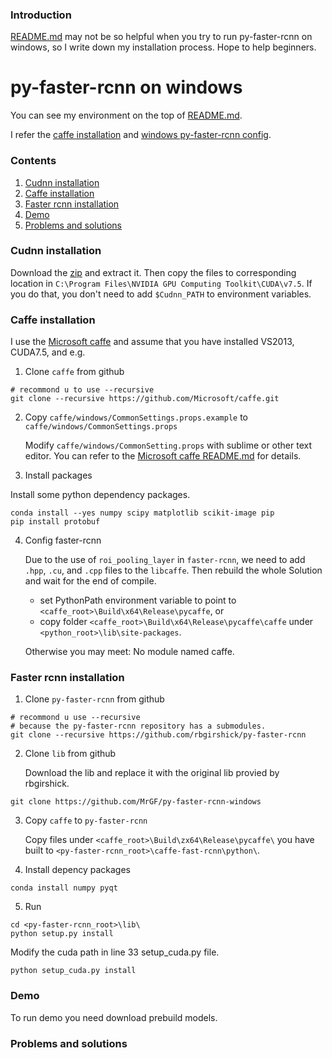 ### Introduction

[README.md](https://github.com/OneDirection9/py-faster-rcnn/blob/master/README.md) may not be so helpful when you try to run py-faster-rcnn on windows, so I write down my installation process. Hope to help beginners.

# py-faster-rcnn on windows

You can see my environment on the top of [README.md](https://github.com/OneDirection9/py-faster-rcnn/blob/master/README.md).

I refer the [caffe installation](http://www.cnblogs.com/LaplaceAkuir/p/6445189.html) and [windows py-faster-rcnn config](http://www.cnblogs.com/LaplaceAkuir/p/6484500.html).

### Contents

1. [Cudnn installation](#Cudnn-installation)
2. [Caffe installation](#Caffe-installation)
3. [Faster rcnn installation](#py-faster-rcnn-installation)
4. [Demo](#Demo)
5. [Problems and solutions](#Problems-and-solutions)

### Cudnn installation

Download the [zip](https://developer.nvidia.com/rdp/cudnn-download) and extract it. Then copy the files to corresponding location in `C:\Program Files\NVIDIA GPU Computing Toolkit\CUDA\v7.5`.
If you do that, you don't need to add `$Cudnn_PATH` to environment variables.

### Caffe installation

I use the [Microsoft caffe](https://github.com/Microsoft/caffe) and assume that you have installed VS2013, CUDA7.5, and e.g.

1. Clone `caffe` from github

  ```make
  # recommond u to use --recursive
  git clone --recursive https://github.com/Microsoft/caffe.git
  ```

2. Copy `caffe/windows/CommonSettings.props.example` to `caffe/windows/CommonSettings.props`

   Modify `caffe/windows/CommonSetting.props` with sublime or other text editor. You can refer to the [Microsoft caffe README.md](https://github.com/Microsoft/caffe/blob/master/README.md) for details.

3. Install packages
  
  Install some python dependency packages.
  ```make
  conda install --yes numpy scipy matplotlib scikit-image pip
  pip install protobuf
  ```
  
4. Config faster-rcnn

   Due to the use of `roi_pooling_layer` in `faster-rcnn`, we need to add `.hpp`, `.cu`, and `.cpp` files to the `libcaffe`. Then rebuild the whole Solution and wait for the end of compile.
  
   - set PythonPath environment variable to point to `<caffe_root>\Build\x64\Release\pycaffe`, or
   - copy folder `<caffe_root>\Build\x64\Release\pycaffe\caffe` under `<python_root>\lib\site-packages`.
   
   Otherwise you may meet: No module named caffe.
   
### Faster rcnn installation

1. Clone `py-faster-rcnn` from github
  
  ```make
  # recommond u use --recursive
  # because the py-faster-rcnn repository has a submodules.
  git clone --recursive https://github.com/rbgirshick/py-faster-rcnn
  ```
  
2. Clone `lib` from github

   Download the lib and replace it with the original lib provied by rbgirshick.
  ```make
  git clone https://github.com/MrGF/py-faster-rcnn-windows
  ```
  
3. Copy `caffe` to `py-faster-rcnn`
   
   Copy files under `<caffe_root>\Build\zx64\Release\pycaffe\` you have built to `<py-faster-rcnn_root>\caffe-fast-rcnn\python\`.

4. Install depency packages

  ```make
  conda install numpy pyqt
  ```
  
5. Run
   
  ```make
  cd <py-faster-rcnn_root>\lib\
  python setup.py install
  ```
   
   Modify the cuda path in line 33 setup_cuda.py file.
  ```make
  python setup_cuda.py install
  ```
  
### Demo

To run demo you need download prebuild models.

### Problems and solutions
